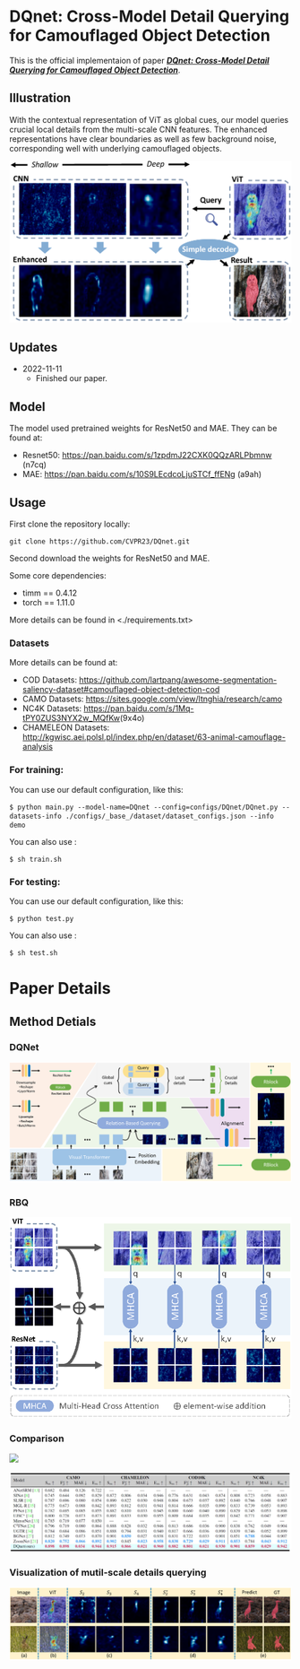 # DQnet: Cross-Model Detail Querying for Camouflaged Object Detection
This is the official implementaion of paper [***DQnet: Cross-Model Detail Querying for Camouflaged Object Detection***]().

## Illustration

With the contextual representation of ViT as global cues, our model queries crucial local details from the multi-scale CNN features. The enhanced representations have clear boundaries as well as few background noise, corresponding
well with underlying camouflaged objects.

![DQnet](./figures/fig1.png)

## Updates
* 2022-11-11
    - Finished our paper.

## Model 

The model used pretrained weights for ResNet50 and MAE. They can be found at:
- Resnet50: https://pan.baidu.com/s/1zpdmJ22CXK0QQzARLPbmnw (n7cq)
- MAE: https://pan.baidu.com/s/10S9LEcdcoLjuSTCf_ffENg (a9ah)



## Usage

First clone the repository locally:
```
git clone https://github.com/CVPR23/DQnet.git
```

Second download the weights for ResNet50 and MAE.

Some core dependencies:

- timm == 0.4.12
- torch == 1.11.0

More details can be found in <./requirements.txt>


### Datasets
More details can be found at:
- COD Datasets: <https://github.com/lartpang/awesome-segmentation-saliency-dataset#camouflaged-object-detection-cod>
- CAMO Datasets: <https://sites.google.com/view/ltnghia/research/camo>
- NC4K Datasets: <https://pan.baidu.com/s/1Mq-tPY0ZUS3NYX2w_MQfKw>(9x4o)
- CHAMELEON Datasets: <http://kgwisc.aei.polsl.pl/index.php/en/dataset/63-animal-camouflage-analysis>



### For training:

You can use our default configuration, like this:

```shell
$ python main.py --model-name=DQnet --config=configs/DQnet/DQnet.py --datasets-info ./configs/_base_/dataset/dataset_configs.json --info demo
```

You can also use :

```shell
$ sh train.sh
```

### For testing:

You can use our default configuration, like this:

```shell
$ python test.py 
```

You can also use :

```shell
$ sh test.sh
```


# Paper Details

## Method Detials

### DQNet
![](./figures/fig2.png)

### RBQ
![](./figures/fig4.png)


### Comparison

![](./figures/fig5.png)

![](./figures/fig6.jpg)

### Visualization of mutil-scale details querying
![](./figures/fig6.png)

